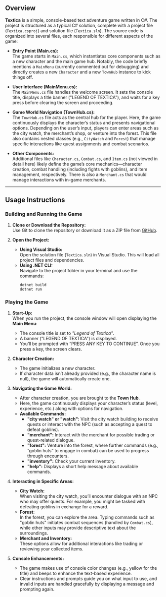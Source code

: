 ## Overview

**Textica** is a simple, console-based text adventure game written in C#. The project is structured as a typical C# solution, complete with a project file (`Textica.csproj`) and solution file (`Textica.sln`). The source code is organized into several files, each responsible for different aspects of the game:

- **Entry Point (Main.cs):**  
  The game starts in `Main.cs`, which instantiates core components such as a new character and the main game hub. Notably, the code briefly mentions a `MainMenu` (currently commented out for debugging) and directly creates a new `Character` and a new `TownHub` instance to kick things off.  

- **User Interface (MainMenu.cs):**  
  The `MainMenu.cs` file handles the welcome screen. It sets the console title, displays a title banner ("LEGEND OF TEXTICA"), and waits for a key press before clearing the screen and proceeding.  

- **Game World Navigation (TownHub.cs):**  
  The `TownHub.cs` file acts as the central hub for the player. Here, the game continuously displays the character’s status and presents navigational options. Depending on the user’s input, players can enter areas such as the city watch, the merchant’s shop, or venture into the forest. This file also contains nested classes (e.g., `CityWatch` and `Forest`) that manage specific interactions like quest assignments and combat scenarios.  

- **Other Components:**  
  Additional files like `Character.cs`, `Combat.cs`, and `Item.cs` (not viewed in detail here) likely define the game’s core mechanics—character creation, combat handling (including fights with goblins), and item management, respectively. There is also a `Merchant.cs` that would manage interactions with in-game merchants.
  
---

## Usage Instructions

### Building and Running the Game

1. **Clone or Download the Repository:**  
   Use Git to clone the repository or download it as a ZIP file from [GitHub](https://github.com/ralphl22/Textica).

2. **Open the Project:**
   - **Using Visual Studio:**  
     Open the solution file (`Textica.sln`) in Visual Studio. This will load all project files and dependencies.
   - **Using .NET CLI:**  
     Navigate to the project folder in your terminal and use the commands:
     ```bash
     dotnet build
     dotnet run
     ```

### Playing the Game

1. **Start-Up:**  
   When you run the project, the console window will open displaying the **Main Menu**:
   - The console title is set to *"Legend of Textica"*.
   - A banner ("LEGEND OF TEXTICA") is displayed.
   - You’ll be prompted with “PRESS ANY KEY TO CONTINUE”. Once you press a key, the screen clears.

2. **Character Creation:**  
   - The game initializes a new character.  
   - If character data isn’t already provided (e.g., the character name is null), the game will automatically create one.

3. **Navigating the Game World:**  
   - After character creation, you are brought to the **Town Hub**.  
   - Here, the game continuously displays your character’s status (level, experience, etc.) along with options for navigation.
   - **Available Commands:**  
     - **"city watch" or "watch":** Visit the city watch building to receive quests or interact with the NPC (such as accepting a quest to defeat goblins).  
     - **"merchant":** Interact with the merchant for possible trading or quest-related dialogue.  
     - **"forest":** Venture into the forest, where further commands (e.g., “goblin huts” to engage in combat) can be used to progress through encounters.  
     - **"inventory":** Check your current inventory.
     - **"help":** Displays a short help message about available commands.

4. **Interacting in Specific Areas:**  
   - **City Watch:**  
     When visiting the city watch, you’ll encounter dialogue with an NPC who may offer quests. For example, you might be tasked with defeating goblins in exchange for a reward.
   - **Forest:**  
     In the forest, you can explore the area. Typing commands such as "goblin huts" initiates combat sequences (handled by `Combat.cs`), while other inputs may provide descriptive text about the surroundings.
   - **Merchant and Inventory:**  
     These options allow for additional interactions like trading or reviewing your collected items.

5. **Console Enhancements:**  
   - The game makes use of console color changes (e.g., yellow for the title) and beeps to enhance the text-based experience.
   - Clear instructions and prompts guide you on what input to use, and invalid inputs are handled gracefully by displaying a message and prompting again.
